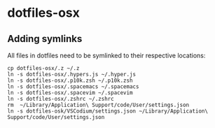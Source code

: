 # dotfiles-osx

## Adding symlinks
All files in dotfiles need to be symlinked to their respective locations:

```
cp dotfiles-osx/.z ~/.z
ln -s dotfiles-osx/.hypers.js ~/.hyper.js
ln -s dotfiles-osx/.p10k.zsh ~/.p10k.zsh
ln -s dotfiles-osx/.spacemacs ~/.spacemacs
ln -s dotfiles-osx/.spacevim ~/.spacevim
ln -s dotfiles-osx/.zshrc ~/.zshrc
rm  ~/Library/Application\ Support/code/User/settings.json
ln -s dotfiles-osk/VSCodium/settings.json ~/Library/Application\ Support/code/User/settings.json
```
